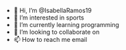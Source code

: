 - 👋 Hi, I’m @IsabellaRamos19
- 👀 I’m interested in sports 
- 🌱 I’m currently learning programming 
- 💞️ I’m looking to collaborate on 
- 📫 How to reach me email

<!---
IsabellaRamos19/IsabellaRamos19 is a ✨ special ✨ repository because its `README.md` (this file) appears on your GitHub profile.
You can click the Preview link to take a look at your changes.
--->

